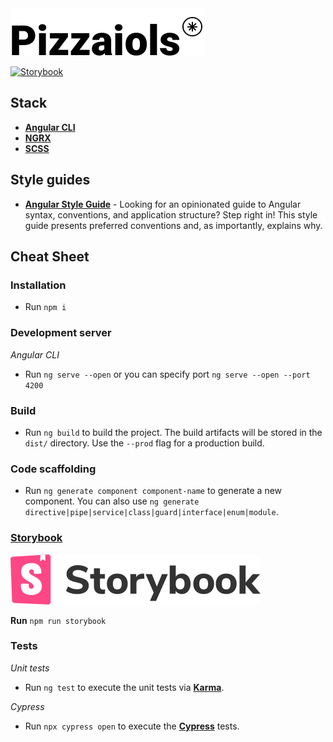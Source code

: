 <img src="./src/assets/images/logotype.png" width="312" height="76">

[![Storybook](https://cdn.jsdelivr.net/gh/storybookjs/brand@master/badge/badge-storybook.svg)](https://storybook.js.org/)

## **Stack**

- [**Angular CLI**](https://cli.angular.io/)
- [**NGRX**](https://ngrx.io/)
- [**SCSS**](https://sass-lang.com/documentation/syntax)

## **Style guides**

- [**Angular Style Guide**](https://angular.io/guide/styleguide) - Looking for an opinionated guide to Angular syntax, conventions, and application structure? Step right in! This style guide presents preferred conventions and, as importantly, explains why.

## **Cheat Sheet**

### **Installation**

- Run `npm i`

### **Development server**

*Angular CLI*

- Run `ng serve --open` or you can specify port `ng serve --open --port 4200`

### **Build**

- Run `ng build` to build the project. The build artifacts will be stored in the `dist/` directory. Use the `--prod` flag for a production build.

### **Code scaffolding**

- Run `ng generate component component-name` to generate a new component. You can also use `ng generate directive|pipe|service|class|guard|interface|enum|module`.

### [**Storybook**](https://storybook.js.org/)

<img src="./src/assets/images/storybook-ic.svg">

**Run** `npm run storybook`

### **Tests**

*Unit tests*

- Run `ng test` to execute the unit tests via [**Karma**](https://karma-runner.github.io).

*Cypress*

- Run `npx cypress open` to execute the [**Cypress**](https://www.cypress.io/) tests.
